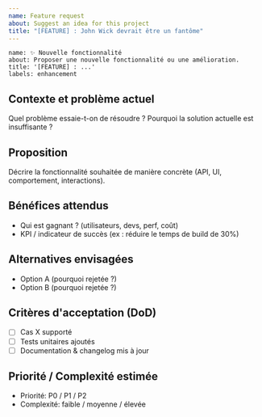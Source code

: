 ```yaml
---
name: Feature request
about: Suggest an idea for this project
title: "[FEATURE] : John Wick devrait être un fantôme"
---
```


```
name: ✨ Nouvelle fonctionnalité
about: Proposer une nouvelle fonctionnalité ou une amélioration.
title: '[FEATURE] : ...'
labels: enhancement
```

## Contexte et problème actuel
Quel problème essaie-t-on de résoudre ? Pourquoi la solution actuelle est insuffisante ?

## Proposition
Décrire la fonctionnalité souhaitée de manière concrète (API, UI, comportement, interactions).

## Bénéfices attendus
- Qui est gagnant ? (utilisateurs, devs, perf, coût)
- KPI / indicateur de succès (ex : réduire le temps de build de 30%)

## Alternatives envisagées
- Option A (pourquoi rejetée ?)
- Option B (pourquoi rejetée ?)

## Critères d'acceptation (DoD)
- [ ] Cas X supporté
- [ ] Tests unitaires ajoutés
- [ ] Documentation & changelog mis à jour

## Priorité / Complexité estimée
- Priorité: P0 / P1 / P2
- Complexité: faible / moyenne / élevée
